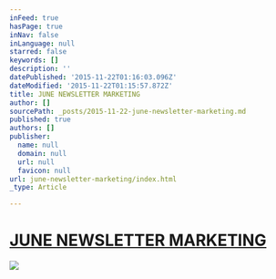 ```yaml
---
inFeed: true
hasPage: true
inNav: false
inLanguage: null
starred: false
keywords: []
description: ''
datePublished: '2015-11-22T01:16:03.096Z'
dateModified: '2015-11-22T01:15:57.872Z'
title: JUNE NEWSLETTER MARKETING
author: []
sourcePath: _posts/2015-11-22-june-newsletter-marketing.md
published: true
authors: []
publisher:
  name: null
  domain: null
  url: null
  favicon: null
url: june-newsletter-marketing/index.html
_type: Article

---
```

# [JUNE NEWSLETTER MARKETING][0]
![](https://the-grid-user-content.s3-us-west-2.amazonaws.com/74a7b164-de76-40a2-8e41-52f7a9f3772d.png)

[0]: june.marketing